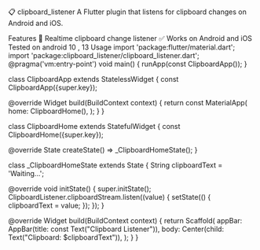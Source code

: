 📋 clipboard_listener
A Flutter plugin that listens for clipboard changes on Android and iOS.

Features
🔄 Realtime clipboard change listener
✅ Works on Android and iOS
Tested on android 10 , 13
Usage
import 'package:flutter/material.dart';
import 'package:clipboard_listener/clipboard_listener.dart';
@pragma('vm:entry-point')
void main() {
runApp(const ClipboardApp());
}

class ClipboardApp extends StatelessWidget {
const ClipboardApp({super.key});

@override
Widget build(BuildContext context) {
return const MaterialApp(
home: ClipboardHome(),
);
}
}

class ClipboardHome extends StatefulWidget {
const ClipboardHome({super.key});

@override
State<ClipboardHome> createState() => _ClipboardHomeState();
}

class _ClipboardHomeState extends State<ClipboardHome> {
String clipboardText = 'Waiting...';

@override
void initState() {
super.initState();
ClipboardListener.clipboardStream.listen((value) {
setState(() {
clipboardText = value;
});
});
}

@override
Widget build(BuildContext context) {
return Scaffold(
appBar: AppBar(title: const Text("Clipboard Listener")),
body: Center(child: Text("Clipboard: $clipboardText")),
);
}
}